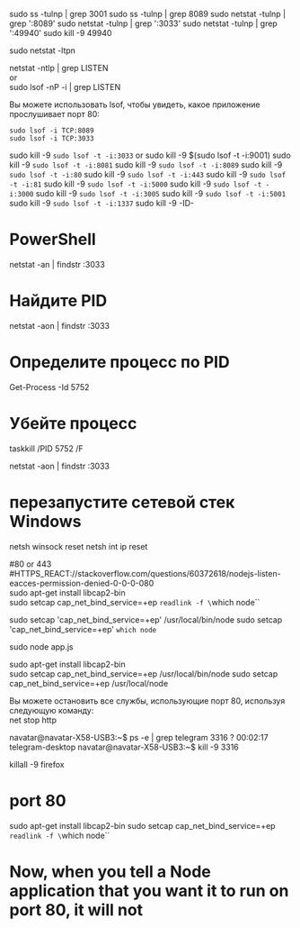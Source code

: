 sudo ss -tulnp | grep 3001
sudo ss -tulnp | grep 8089
sudo netstat -tulnp | grep ':8089'
sudo netstat -tulnp | grep ':3033'
sudo netstat -tulnp | grep ':49940'
sudo kill -9 49940

sudo netstat -ltpn

netstat -ntlp | grep LISTEN  
or  
sudo lsof -nP -i | grep LISTEN  

Вы можете использовать lsof, чтобы увидеть, какое приложение прослушивает порт 80:
```
sudo lsof -i TCP:8089
sudo lsof -i TCP:3033
```

sudo kill -9 `sudo lsof -t -i:3033`  or  sudo kill -9 $(sudo lsof -t -i:9001)
sudo kill -9 `sudo lsof -t -i:8081`
sudo kill -9 `sudo lsof -t -i:8089`
sudo kill -9 `sudo lsof -t -i:80`
sudo kill -9 `sudo lsof -t -i:443`
sudo kill -9 `sudo lsof -t -i:81`
sudo kill -9 `sudo lsof -t -i:5000`
sudo kill -9 `sudo lsof -t -i:3000`
sudo kill -9 `sudo lsof -t -i:3005`
sudo kill -9 `sudo lsof -t -i:5001`
sudo kill -9 `sudo lsof -t -i:1337`
sudo kill -9 -ID-  


# PowerShell
netstat -an | findstr :3033
# Найдите PID
netstat -aon | findstr :3033

# Определите процесс по PID
Get-Process -Id 5752

# Убейте процесс
taskkill /PID 5752 /F

netstat -aon | findstr :3033

# перезапустите сетевой стек Windows
netsh winsock reset
netsh int ip reset


#80  or 443
#HTTPS_REACT://stackoverflow.com/questions/60372618/nodejs-listen-eacces-permission-denied-0-0-0-080  
sudo apt-get install libcap2-bin   
sudo setcap cap_net_bind_service=+ep `readlink -f \`which node\``  

sudo setcap 'cap_net_bind_service=+ep' /usr/local/bin/node
sudo setcap 'cap_net_bind_service=+ep' `which node`


sudo node app.js  

sudo apt-get install libcap2-bin  
sudo setcap cap_net_bind_service=+ep /usr/local/bin/node
sudo setcap cap_net_bind_service=+ep /usr/local/node   

Вы можете остановить все службы, использующие порт 80, используя следующую команду:  
net stop http  


navatar@navatar-X58-USB3:~$ ps -e | grep telegram
3316 ?        00:02:17 telegram-desktop
navatar@navatar-X58-USB3:~$ kill -9 3316

killall -9 firefox

# port 80
sudo apt-get install libcap2-bin
sudo setcap cap_net_bind_service=+ep `readlink -f \`which node\``
# Now, when you tell a Node application that you want it to run on port 80, it will not


